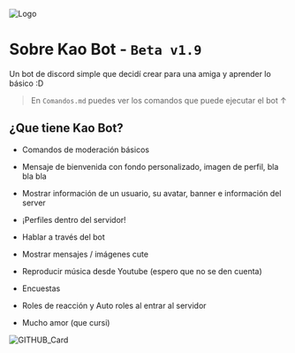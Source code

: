 ![Logo](https://cdn.discordapp.com/attachments/990272036079276052/1001135875310239854/BannerGithub.png)

# Sobre Kao Bot - `Beta v1.9`

Un bot de discord simple que decidí crear para una amiga y aprender lo básico :D

>En `Comandos.md` puedes ver los comandos que puede ejecutar el bot ↑


## ¿Que tiene Kao Bot?

- Comandos de moderación básicos

- Mensaje de bienvenida con fondo personalizado, imagen de perfil, bla bla bla

- Mostrar información de un usuario, su avatar, banner e información del server

- ¡Perfiles dentro del servidor!

- Hablar a través del bot

- Mostrar mensajes / imágenes cute

- Reproducir música desde Youtube (espero que no se den cuenta)

- Encuestas

- Roles de reacción y Auto roles al entrar al servidor

- Mucho amor (que cursi)

![GITHUB_Card](https://user-images.githubusercontent.com/62594965/179753678-f5fc2494-5f39-4371-8858-23876879892c.png)
